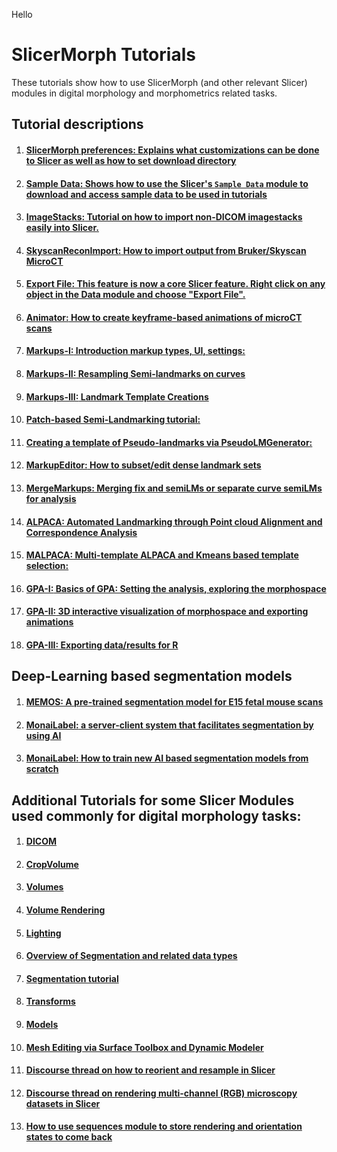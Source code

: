 Hello


# SlicerMorph Tutorials
These tutorials show how to use SlicerMorph (and other relevant Slicer) modules in digital morphology and morphometrics related tasks.

## Tutorial descriptions

1. #### [**SlicerMorph preferences:** Explains what customizations can be done to Slicer as well as how to set download directory](https://github.com/SlicerMorph/Tutorials/tree/main/MorphPrefs)
2. #### [**Sample Data:** Shows how to use the Slicer's `Sample Data` module to download and access sample data to be used in tutorials](https://github.com/SlicerMorph/Tutorials/tree/main/SampleData)
3. #### [**ImageStacks:** Tutorial on how to import non-DICOM imagestacks easily into Slicer.](https://github.com/SlicerMorph/Tutorials/tree/main/ImageStacks)
4. #### [**SkyscanReconImport:** How to import output from Bruker/Skyscan MicroCT](https://github.com/SlicerMorph/Tutorials/tree/main/SkyscanReconImport)
6. #### [**Export File:** This feature is now a core Slicer feature. Right click on any object in the Data module and choose "Export File".](https://discourse.slicer.org/t/multiple-node-export-now-supported/21681)   
7. #### [**Animator:** How to create keyframe-based animations of microCT scans](https://github.com/SlicerMorph/Tutorials/tree/main/Animator)

8. #### [**Markups-I:** Introduction markup types, UI, settings:](https://github.com/SlicerMorph/Tutorials/tree/main/Markups_1)
9. #### [**Markups-II:** Resampling Semi-landmarks on curves](https://github.com/SlicerMorph/Tutorials/tree/main/Markups_2)
10. #### [**Markups-III:** Landmark Template Creations](https://github.com/SlicerMorph/Tutorials/tree/main/Markups_3) 
11. #### [**Patch-based Semi-Landmarking tutorial:**](https://github.com/SlicerMorph/Tutorials/tree/main/CreateSemiLMPatches)
12. #### [**Creating a template of Pseudo-landmarks via PseudoLMGenerator:**](https://github.com/SlicerMorph/Tutorials/tree/main/PseudoLMGenerator)
13. #### [**MarkupEditor:** How to subset/edit dense landmark sets](https://github.com/SlicerMorph/Tutorials/tree/main/MarkupsEditor)
14. #### [**MergeMarkups:** Merging fix and semiLMs or separate curve semiLMs for analysis](https://github.com/SlicerMorph/Tutorials/tree/main/MergeMarkups)
15. #### [**ALPACA:** Automated Landmarking through Point cloud Alignment and Correspondence Analysis](https://github.com/SlicerMorph/Tutorials/tree/main/ALPACA)
15. #### [**MALPACA:** Multi-template ALPACA and Kmeans based template selection:](https://github.com/SlicerMorph/Tutorials/tree/main/MALPACA)
16. #### [**GPA-I:** Basics of GPA: Setting the analysis, exploring the morphospace](https://github.com/SlicerMorph/Tutorials/tree/main/GPA_1)
17. #### [**GPA-II:** 3D interactive visualization of morphospace and exporting animations](https://github.com/SlicerMorph/Tutorials/tree/main/GPA_2)
18. #### [**GPA-III:** Exporting data/results for R](https://github.com/SlicerMorph/Tutorials/tree/main/GPA_3#readme)

## Deep-Learning based segmentation models
1. #### [**MEMOS:** A pre-trained segmentation model for E15 fetal mouse scans](https://github.com/SlicerMorph/SlicerMEMOS)
2. #### [**MonaiLabel:** a server-client system that facilitates segmentation by using AI ](https://github.com/Project-MONAI/MONAILabel/tree/main/plugins/slicer) 
3. #### [**MonaiLabel:** How to train new AI based segmentation models from scratch](https://www.youtube.com/watch?v=3HTh2dqZqew) 

## Additional Tutorials for some Slicer Modules used commonly for digital morphology tasks:
1. #### [DICOM](https://github.com/SlicerMorph/Spr_2021/blob/main/Day_1/DICOM/DICOM.md)
2. #### [CropVolume](https://github.com/SlicerMorph/Spr_2021/blob/main/Day_1/CropVolume/CropVolume_and_Volumes.md#crop-volume)
3. #### [Volumes](https://github.com/SlicerMorph/Spr_2021/blob/main/Day_1/CropVolume/CropVolume_and_Volumes.md#volumes)
4. #### [Volume Rendering](https://github.com/SlicerMorph/Spr_2021/blob/main/Day_2/VolumeRendering/VolumeRendering.md)
5. #### [Lighting](https://github.com/SlicerMorph/Spr_2021/blob/main/Day_2/Lighting/Lights.md)
6. #### [Overview of Segmentation and related data types](https://github.com/SlicerMorph/Spr_2021/blob/main/Day_2/Segmentation/Segmentation.md)
7. #### [Segmentation tutorial](https://github.com/SlicerMorph/Tutorials/blob/main/Segmentation/README.md)
8. #### [Transforms](https://github.com/SlicerMorph/Spr_2021/blob/main/Day_1/Transforms/Transforms.md)
9. #### [Models](https://github.com/SlicerMorph/Spr_2021/blob/main/Day_1/Models/Models.md)
10. #### [Mesh Editing via Surface Toolbox and Dynamic Modeler](https://github.com/SlicerMorph/Spr_2021/blob/main/Day_2/Surface_Toolbox/Mesh_edits.md)
11. #### [Discourse thread on how to reorient and resample in Slicer](https://discourse.slicer.org/t/how-to-properly-use-the-segment-editor-with-transformed-volumes/21861/11?u=muratmaga)
12. #### [Discourse thread on rendering multi-channel (RGB) microscopy datasets in Slicer](https://discourse.slicer.org/t/best-data-import-practices-for-microscopy/22056/4?u=muratmaga)
13. #### [How to use sequences module to store rendering and orientation states to come back](https://discourse.slicer.org/t/new-feature-basic-support-for-physically-based-rendering-pbr/21725/17)
